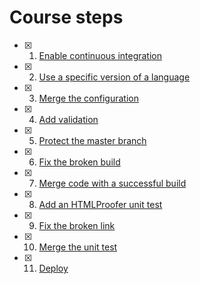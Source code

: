# Course steps

- [x] 01. [Enable continuous integration](https://github.com/aymanibrahim/continuous-integration-travis/issues/1)

- [x] 02. [Use a specific version of a language](https://github.com/aymanibrahim/continuous-integration-travis/pull/2)

- [x] 03. [Merge the configuration](https://github.com/aymanibrahim/continuous-integration-travis/pull/2)

- [x] 04. [Add validation](https://github.com/aymanibrahim/continuous-integration-travis/pull/3)

- [x] 05. [Protect the master branch](https://github.com/aymanibrahim/continuous-integration-travis/pull/3)

- [x] 06. [Fix the broken build](https://github.com/aymanibrahim/continuous-integration-travis/pull/3)

- [x] 07. [Merge code with a successful build](https://github.com/aymanibrahim/continuous-integration-travis/pull/3)

- [x] 08. [Add an HTMLProofer unit test](https://github.com/aymanibrahim/continuous-integration-travis/pull/4)

- [x] 09. [Fix the broken link](https://github.com/aymanibrahim/continuous-integration-travis/pull/4)

- [x] 10. [Merge the unit test](https://github.com/aymanibrahim/continuous-integration-travis/pull/4)

- [x] 11. [Deploy](https://github.com/aymanibrahim/continuous-integration-travis/issues/5)
